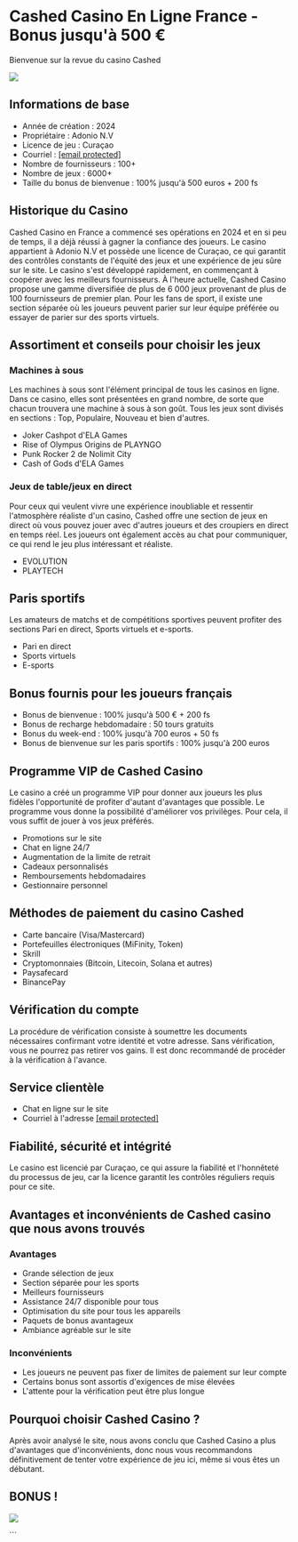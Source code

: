 # Cashed Casino En Ligne France - Bonus jusqu\'à 500 €

Bienvenue sur la revue du casino Cashed

[![](https://i.imgur.com/JJwkDm3.png)](https://traff.sbs/frcas)

## Informations de base

-   Année de création : 2024
-   Propriétaire : Adonio N.V
-   Licence de jeu : Curaçao
-   Courriel :
    [\[email protected\]](\%22mailto:%5Bemail%C2%A0protected%5D\%22)
-   Nombre de fournisseurs : 100+
-   Nombre de jeux : 6000+
-   Taille du bonus de bienvenue : 100% jusqu\'à 500 euros + 200 fs

## Historique du Casino

Cashed Casino en France a commencé ses opérations en 2024 et en si peu
de temps, il a déjà réussi à gagner la confiance des joueurs. Le casino
appartient à Adonio N.V et possède une licence de Curaçao, ce qui
garantit des contrôles constants de l\'équité des jeux et une expérience
de jeu sûre sur le site. Le casino s\'est développé rapidement, en
commençant à coopérer avec les meilleurs fournisseurs. À l\'heure
actuelle, Cashed Casino propose une gamme diversifiée de plus de 6 000
jeux provenant de plus de 100 fournisseurs de premier plan. Pour les
fans de sport, il existe une section séparée où les joueurs peuvent
parier sur leur équipe préférée ou essayer de parier sur des sports
virtuels.

## Assortiment et conseils pour choisir les jeux

### Machines à sous

Les machines à sous sont l\'élément principal de tous les casinos en
ligne. Dans ce casino, elles sont présentées en grand nombre, de sorte
que chacun trouvera une machine à sous à son goût. Tous les jeux sont
divisés en sections : Top, Populaire, Nouveau et bien d\'autres. 

-   Joker Cashpot d'ELA Games
-   Rise of Olympus Origins de PLAYNGO
-   Punk Rocker 2 de Nolimit City
-   Cash of Gods d'ELA Games

### Jeux de table/jeux en direct

Pour ceux qui veulent vivre une expérience inoubliable et ressentir
l\'atmosphère réaliste d\'un casino, Cashed offre une section de jeux en
direct où vous pouvez jouer avec d\'autres joueurs et des croupiers en
direct en temps réel. Les joueurs ont également accès au chat pour
communiquer, ce qui rend le jeu plus intéressant et réaliste. 

-   EVOLUTION
-   PLAYTECH

## Paris sportifs

Les amateurs de matchs et de compétitions sportives peuvent profiter des
sections Pari en direct, Sports virtuels et e-sports. 

-   Pari en direct
-   Sports virtuels
-   E-sports

## Bonus fournis pour les joueurs français

-   Bonus de bienvenue : 100% jusqu\'à 500 € + 200 fs
-   Bonus de recharge hebdomadaire : 50 tours gratuits
-   Bonus du week-end : 100% jusqu\'à 700 euros + 50 fs
-   Bonus de bienvenue sur les paris sportifs : 100% jusqu\'à 200 euros 

## Programme VIP de Cashed Casino

Le casino a créé un programme VIP pour donner aux joueurs les plus
fidèles l\'opportunité de profiter d\'autant d\'avantages que possible.
Le programme vous donne la possibilité d\'améliorer vos privilèges. Pour
cela, il vous suffit de jouer à vos jeux préférés.

-   Promotions sur le site
-   Chat en ligne 24/7
-   Augmentation de la limite de retrait
-   Cadeaux personnalisés
-   Remboursements hebdomadaires
-   Gestionnaire personnel

## Méthodes de paiement du casino Cashed

-   Carte bancaire (Visa/Mastercard)
-   Portefeuilles électroniques (MiFinity, Token)
-   Skrill
-   Cryptomonnaies (Bitcoin, Litecoin, Solana et autres)
-   Paysafecard
-   BinancePay

## Vérification du compte

La procédure de vérification consiste à soumettre les documents
nécessaires confirmant votre identité et votre adresse. Sans
vérification, vous ne pourrez pas retirer vos gains. Il est donc
recommandé de procéder à la vérification à l\'avance. 

## Service clientèle

-   Chat en ligne sur le site
-   Courriel à l'adresse
    [\[email protected\]](\%22mailto:%5Bemail%C2%A0protected%5D\%22)

## Fiabilité, sécurité et intégrité

Le casino est licencié par Curaçao, ce qui assure la fiabilité et
l\'honnêteté du processus de jeu, car la licence garantit les contrôles
réguliers requis pour ce site. 

## Avantages et inconvénients de Cashed casino que nous avons trouvés

### Avantages

-   Grande sélection de jeux
-   Section séparée pour les sports
-   Meilleurs fournisseurs
-   Assistance 24/7 disponible pour tous
-   Optimisation du site pour tous les appareils
-   Paquets de bonus avantageux
-   Ambiance agréable sur le site

### Inconvénients

-   Les joueurs ne peuvent pas fixer de limites de paiement sur leur
    compte
-   Certains bonus sont assortis d\'exigences de mise élevées
-   L\'attente pour la vérification peut être plus longue 

## Pourquoi choisir Cashed Casino ?

Après avoir analysé le site, nous avons conclu que Cashed Casino a plus
d\'avantages que d\'inconvénients, donc nous vous recommandons
définitivement de tenter votre expérience de jeu ici, même si vous êtes
un débutant. 

## BONUS !

[![](\%22https://i.imgur.com/JJwkDm3.png\%22)](\%22https://traff.sbs/frcas\%22)

\`\`\`

